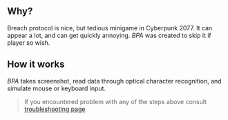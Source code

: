 ## Why?

Breach protocol is nice, but tedious minigame in Cyberpunk 2077. It can appear a lot, and can get quickly annoying. _BPA_ was created to skip it if player so wish.

## How it works

_BPA_ takes screenshot, read data through optical character recognition, and simulate mouse or keyboard input.

> If you encountered problem with any of the steps above consult [troubleshooting page](troubleshooting.md)
